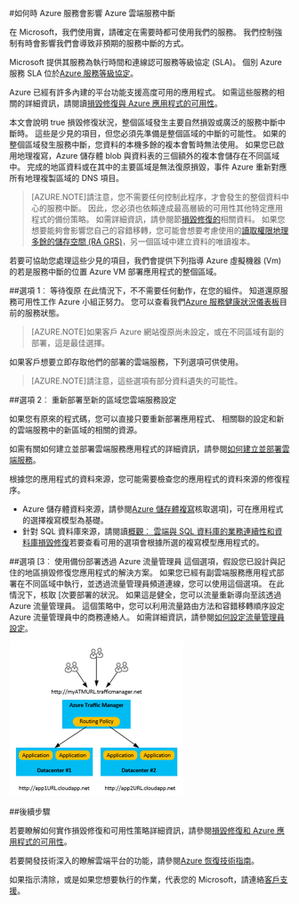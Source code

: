 <properties
    pageTitle="如何時 Azure 服務會影響 Azure 雲端服務中斷 |Microsoft Azure"
    description="瞭解如何影響 Azure 雲端服務的 Azure 服務中斷事件。"
    services="cloud-services"
    documentationCenter=""
    authors="kmouss"
    manager="drewm"
    editor=""/>

<tags
    ms.service="cloud-services"
    ms.workload="cloud-services"
    ms.tgt_pltfrm="na"
    ms.devlang="na"
    ms.topic="article"
    ms.date="05/16/2016"
    ms.author="kmouss;aglick"/>

#<a name="what-to-do-in-the-event-of-an-azure-service-disruption-that-impacts-azure-cloud-services"></a>如何時 Azure 服務會影響 Azure 雲端服務中斷

在 Microsoft，我們使用實，請確定在需要時都可使用我們的服務。 我們控制強制有時會影響我們會導致非預期的服務中斷的方式。

Microsoft 提供其服務為執行時間和連線認可服務等級協定 (SLA)。 個別 Azure 服務 SLA 位於[Azure 服務等級協定](https://azure.microsoft.com/support/legal/sla/)。

Azure 已經有許多內建的平台功能支援高度可用的應用程式。 如需這些服務的相關的詳細資訊，請閱讀[損毀修復與 Azure 應用程式的可用性](../resiliency/resiliency-disaster-recovery-high-availability-azure-applications.md)。

本文會說明 true 損毀修復狀況，整個區域發生主要自然損毀或廣泛的服務中斷中斷時。 這些是少見的項目，但您必須先準備是整個區域的中斷的可能性。 如果的整個區域發生服務中斷，您資料的本機多餘的複本會暫時無法使用。 如果您已啟用地理複寫，Azure 儲存體 blob 與資料表的三個額外的複本會儲存在不同區域中。 完成的地區資料或在其中的主要區域是無法復原損毀，事件 Azure 重新對應所有地理複製區域的 DNS 項目。

>[AZURE.NOTE]請注意，您不需要任何控制此程序，才會發生的整個資料中心的服務中斷。 因此，您必須也依賴達成最高層級的可用性其他特定應用程式的備份策略。 如需詳細資訊，請參閱節[損毀修復的](../resiliency/resiliency-disaster-recovery-high-availability-azure-applications.md#DSDR)相關資料。 如果您想要能夠會影響您自己的容錯移轉，您可能會想要考慮使用的[讀取權限地理多餘的儲存空間 (RA GRS)](../storage/storage-redundancy.md#read-access-geo-redundant-storage)，另一個區域中建立資料的唯讀複本。

若要可協助您處理這些少見的項目，我們會提供下列指導 Azure 虛擬機器 (Vm) 的若是服務中斷的位置 Azure VM 部署應用程式的整個區域。

##<a name="option-1-wait-for-recovery"></a>選項 1︰ 等待復原
在此情況下，不不需要任何動作，在您的組件。 知道還原服務可用性工作 Azure 小組正努力。 您可以查看我們[Azure 服務健康狀況儀表板](https://azure.microsoft.com/status/)目前的服務狀態。

>[AZURE.NOTE]如果客戶 Azure 網站復原尚未設定，或在不同區域有副的部署，這是最佳選擇。

如果客戶想要立即存取他們的部署的雲端服務，下列選項可供使用。

>[AZURE.NOTE]請注意，這些選項有部分資料遺失的可能性。     

##<a name="option-2-re-deploy-your-cloud-service-configuration-to-a-new-region"></a>選項 2︰ 重新部署至新的區域您雲端服務設定

如果您有原來的程式碼，您可以直接只要重新部署應用程式、 相關聯的設定和新的雲端服務中的新區域的相關的資源。  

如需有關如何建立並部署雲端服務應用程式的詳細資訊，請參閱[如何建立並部署雲端服務](./cloud-services-how-to-create-deploy-portal.md)。

根據您的應用程式的資料來源，您可能需要檢查您的應用程式的資料來源的修復程序。
  * Azure 儲存體資料來源，請參閱[Azure 儲存體複寫](../storage/storage-redundancy.md#read-access-geo-redundant-storage)核取選項]，可在應用程式的選擇複寫模型為基礎。
  * 針對 SQL 資料庫來源，請閱讀[概觀︰ 雲端與 SQL 資料庫的業務連續性和資料庫損毀修復](../sql-database/sql-database-business-continuity.md)若要查看可用的選項會根據所選的複寫模型應用程式的。

##<a name="option-3-use-a-backup-deployment-through-azure-traffic-manager"></a>選項 [3︰ 使用備份部署透過 Azure 流量管理員
這個選項，假設您已設計與記住的地區損毀修復您應用程式的解決方案。 如果您已經有副雲端服務應用程式部署在不同區域中執行，並透過流量管理員頻道連線，您可以使用這個選項。 在此情況下，核取 [次要部署的狀況。 如果這是健全，您可以流量重新導向至該透過 Azure 流量管理員。 這個策略中，您可以利用流量路由方法和容錯移轉順序設定 Azure 流量管理員中的商務連絡人。 如需詳細資訊，請參閱[如何設定流量管理員設定](../traffic-manager/traffic-manager-overview.md#how-to-configure-traffic-manager-settings)。

![跨區域以 Azure 流量管理員平衡 Azure 雲端服務](./media/cloud-services-disaster-recovery-guidance/using-azure-traffic-manager.png)

##<a name="next-steps"></a>後續步驟

若要瞭解如何實作損毀修復和可用性策略詳細資訊，請參閱[損毀修復和 Azure 應用程式的可用性](../resiliency/resiliency-disaster-recovery-high-availability-azure-applications.md)。

若要開發技術深入的瞭解雲端平台的功能，請參閱[Azure 恢復技術指南](../resiliency/resiliency-technical-guidance.md)。

如果指示清除，或是如果您想要執行的作業，代表您的 Microsoft，請連絡[客戶支援](https://portal.azure.com/#blade/Microsoft_Azure_Support/HelpAndSupportBlade)。
